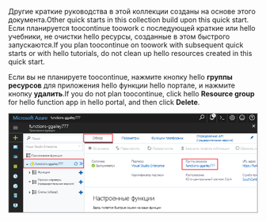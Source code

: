<span data-ttu-id="cae5b-101">Другие краткие руководства в этой коллекции созданы на основе этого документа.</span><span class="sxs-lookup"><span data-stu-id="cae5b-101">Other quick starts in this collection build upon this quick start.</span></span> <span data-ttu-id="cae5b-102">Если планируется toocontinue toowork с последующей краткие или hello учебники, не очистки hello ресурсы, созданные в этом быстрого запускаются.</span><span class="sxs-lookup"><span data-stu-id="cae5b-102">If you plan toocontinue on toowork with subsequent quick starts or with hello tutorials, do not clean up hello resources created in this quick start.</span></span> 

<span data-ttu-id="cae5b-103">Если вы не планируете toocontinue, нажмите кнопку hello **группы ресурсов** для приложения hello функции hello портале, и нажмите кнопку **удалить**.</span><span class="sxs-lookup"><span data-stu-id="cae5b-103">If you do not plan toocontinue, click hello **Resource group** for hello function app in hello portal, and then click **Delete**.</span></span> 

![Выберите приложение hello функция toodelete группы ресурсов hello.](./media/functions-quickstart-cleanup/functions-app-delete-resource-group.png)
